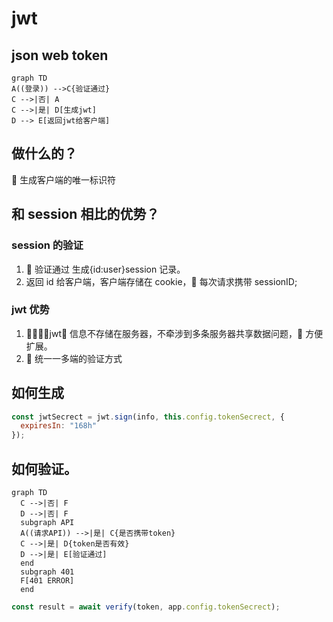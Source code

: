 # jwt

## json web token

```Mermaid
graph TD
A((登录)) -->C{验证通过}
C -->|否| A
C -->|是| D[生成jwt]
D --> E[返回jwt给客户端]
```

## 做什么的？

 生成客户端的唯一标识符

## 和 session 相比的优势？

### session 的验证

1.  验证通过 生成{id:user}session 记录。
2. 返回 id 给客户端，客户端存储在 cookie， 每次请求携带 sessionID;

### jwt 优势

1. jwt 信息不存储在服务器，不牵涉到多条服务器共享数据问题， 方便扩展。
2.  统一一多端的验证方式

## 如何生成

```js
const jwtSecrect = jwt.sign(info, this.config.tokenSecrect, {
  expiresIn: "168h"
});
```

## 如何验证。

```Mermaid
graph TD
  C -->|否| F
  D -->|否| F
  subgraph API
  A((请求API)) -->|是| C{是否携带token}
  C -->|是| D{token是否有效}
  D -->|是| E[验证通过]
  end
  subgraph 401
  F[401 ERROR]
  end
```

```js
const result = await verify(token, app.config.tokenSecrect);
```

